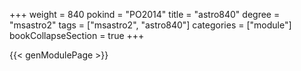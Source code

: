 +++
weight = 840
pokind = "PO2014"
title = "astro840"
degree = "msastro2"
tags = ["msastro2", "astro840"]
categories = ["module"]
bookCollapseSection = true
+++

{{< genModulePage >}}
